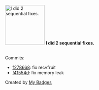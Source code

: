 <img src="https://github.com/my-badges/my-badges/blob/master/src/all-badges/fix-commit/fix-2.png?raw=true" alt="I did 2 sequential fixes." title="I did 2 sequential fixes." width="128">
<strong>I did 2 sequential fixes.</strong>
<br><br>

Commits:

- <a href="https://github.com/Neptunium931/Csystem/commit/f27866843789145d2cbb01ceb71b9804401fc7b0">f278668</a>: fix recvfruit
- <a href="https://github.com/Neptunium931/Csystem/commit/f41554d5fa9869e83f25f1b31ed742332b147967">f41554d</a>: fix memory leak


Created by <a href="https://github.com/my-badges/my-badges">My Badges</a>